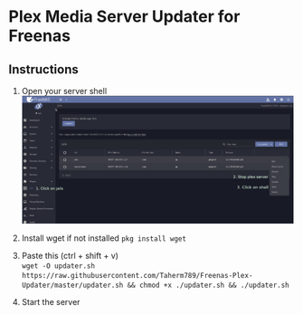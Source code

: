 # Plex Media Server Updater for Freenas

## Instructions
1) Open your server shell
![Instructions](https://raw.githubusercontent.com/Taherm789/Freenas-Plex-Updater/master/1.png)

2) Install wget if not installed `pkg install wget`

3) Paste this (ctrl + shift + v)  
`wget -O updater.sh https://raw.githubusercontent.com/Taherm789/Freenas-Plex-Updater/master/updater.sh && chmod +x ./updater.sh && ./updater.sh`

4) Start the server
